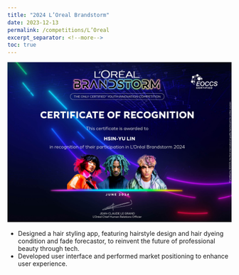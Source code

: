 ```yaml
---
title: "2024 L’Oreal Brandstorm"
date: 2023-12-13
permalink: /competitions/L’Oreal
excerpt_separator: <!--more-->
toc: true
---
```

![L’Oreal Brandstorm](images/batch1_413.jpg)


<!-- ---
title: "A Bridge-based Compression Algorithm for Topological Quantum Circuits [DAC 2021] [TCAD 2022]"
collection: Quantum-related
type: "Quantum-related"
permalink: /projects/bridge
venue: "Electronic Design Automation Lab (Prof. Yao-Wen Chang)"
date: 2019-11-01
location: "National Taiwan University, Taiwan"
--- -->
* Designed a hair styling app, featuring hairstyle design and hair dyeing condition and fade forecastor, to reinvent the future of professional beauty through tech.
* Developed user interface and performed market positioning to enhance user experience.

<!--more-->

<!-- [More information here]() -->



